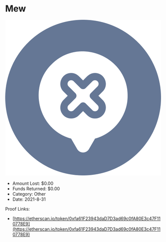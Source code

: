 # Mew
![Mew](/rektimages/Mew.png)
- Amount Lost: $0.00
- Funds Returned: $0.00
- Category: Other
- Date: 2021-8-31



Proof Links:
- [https://etherscan.io/token/0xfa61F23943daD7D3ad69c0fA80E3c47F110778E9](https://etherscan.io/token/0xfa61F23943daD7D3ad69c0fA80E3c47F110778E9)


